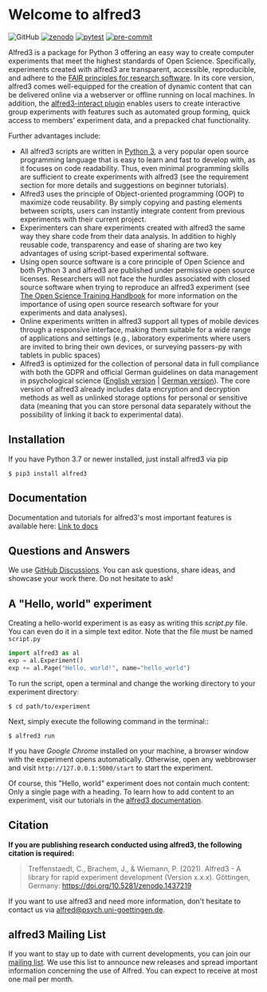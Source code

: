 # Welcome to alfred3

![GitHub](https://img.shields.io/github/license/ctreffe/alfred) [![zenodo](https://zenodo.org/badge/150700371.svg)](https://zenodo.org/badge/latestdoi/150700371) [![pytest](https://github.com/ctreffe/alfred/actions/workflows/pytest.yml/badge.svg)](https://github.com/ctreffe/alfred/actions/workflows/pytest.yml) [![pre-commit](https://github.com/ctreffe/alfred/actions/workflows/pre-commit.yml/badge.svg)](https://github.com/ctreffe/alfred/actions/workflows/pre-commit.yml)

Alfred3 is a package for Python 3 offering an easy way to create
computer experiments that meet the highest standards of Open Science.
Specifically, experiments created with alfred3 are transparent,
accessible, reproducible, and adhere to the [FAIR principles for
research software](https://www.doi.org/10.3233/DS-190026). In its core
version, alfred3 comes well-equipped for the creation of dynamic
content that can be delivered online via a webserver or offline running
on local machines. In addition, the [alfred3-interact
plugin](https://github.com/jobrachem/alfred3-interact) enables users to
create interactive group experiments with features such as automated
group forming, quick access to members' experiment data, and a
prepacked chat functionality.

Further advantages include:

* All alfred3 scripts are written in [Python
  3](https://www.python.org/), a very popular open source programming
  language that is easy to learn and fast to develop with, as it
  focuses on code readability. Thus, even minimal programming skills
  are sufficient to create experiments with alfred3 (see the
  requirement section for more details and suggestions on beginner
  tutorials).
* Alfred3 uses the principle of Object-oriented programming (OOP) to
  maximize code reusability. By simply copying and pasting elements
  between scripts, users can instantly integrate content from previous
  experiments with their current project.
* Experimenters can share experiments created with alfred3 the same way
  they share code from their data analysis. In addition to highly
  reusable code, transparency and ease of sharing are two key
  advantages of using script-based experimental software.
* Using open source software is a core principle of Open Science and
  both Python 3 and alfred3 are published under permissive open source
  licenses. Researchers will not face the hurdles associated with
  closed source software when trying to reproduce an alfred3 experiment
  (see [The Open Science Training
  Handbook](https://open-science-training-handbook.gitbook.io/book/open-science-basics/open-research-software-and-open-source)
  for more information on the importance of using open source research
  software for your experiments and data analyses).
* Online experiments written in alfred3 support all types of mobile
  devices through a responsive interface, making them suitable for a wide range of applications and settings (e.g., laboratory experiments where users are invited to bring their own devices, or surveying passers-py with tablets in public spaces)
* Alfred3 is optimized for the collection of personal data in full
  compliance with both the GDPR and official German guidelines on data
  management in psychological science ([English
  version](https://www.dgps.de/fileadmin/documents/Empfehlungen/Data_Management_eng.pdf)
  | [German
  version](https://www.dgps.de/fileadmin/documents/Empfehlungen/Datenmanagement_deu.pdf)).
  The core version of alfred3 already includes data encryption and
  decryption methods as well as unlinked storage options for personal or
  sensitive data (meaning that you can store personal data separately
  without the possibility of linking it back to experimental data).

## Installation

If you have Python 3.7 or newer installed, just install alfred3 via pip

```
$ pip3 install alfred3
```

## Documentation

Documentation and tutorials for alfred3's most important features
is available here: [Link to docs](https://alfredo3.psych.bio.uni-goettingen.de/docs/)

## Questions and Answers

We use [GitHub Discussions](https://github.com/ctreffe/alfred/discussions/categories/q-a).
You can ask questions, share ideas, and showcase your work there. Do not
hesitate to ask!

## A "Hello, world" experiment

Creating a hello-world experiment is as easy as writing this *script.py*
file. You can even do it in a simple text editor. Note that the file
must be named ``script.py``

```python
import alfred3 as al
exp = al.Experiment()
exp += al.Page("Hello, world!", name="hello_world")
```

To run the script, open a terminal and change the working directory to
your experiment directory:

```
$ cd path/to/experiment
```

Next, simply execute the following command in the terminal::

```
$ alfred3 run
```

If you have *Google Chrome* installed on your machine, a browser window
with the experiment opens automatically. Otherwise, open any webbrowser
and visit ``http://127.0.0.1:5000/start`` to start the experiment.

Of course, this "Hello, world" experiment does not contain much content:
Only a single page with a heading. To learn how to add content to an
experiment, visit our tutorials in the [alfred3 documentation](
https://alfredo3.psych.bio.uni-goettingen.de/docs/).

## Citation

**If you are publishing research conducted using alfred3, the
following citation is required:**

>Treffenstaedt, C., Brachem, J., & Wiemann, P. (2021). Alfred3 - A
library for rapid experiment development (Version x.x.x). Göttingen,
Germany: https://doi.org/10.5281/zenodo.1437219

If you want to use alfred3 and need more information, don't hesitate to
contact us via alfred@psych.uni-goettingen.de.

## alfred3 Mailing List

If you want to stay up to date with current developments, you can join
our [mailing list](mailto:https://listserv.gwdg.de/mailman/listinfo/Alfred).
We use this list to announce new releases and spread important
information concerning the use of Alfred. You can expect to receive at
most one mail per month.
